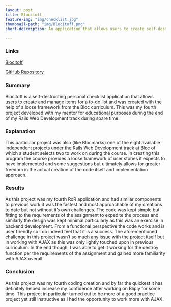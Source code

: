 ```yaml
---
layout: post
title: Blocitoff
feature-img: "img/checklist.jpg"
thumbnail-path: "img/Blocitoff.png"
short-description: An application that allows users to create self-destructing to-do lists.

---
```

### Links
<a href="https://calm-wave-44935.herokuapp.com/">Blocitoff</a>

<a href="https://github.com/swentling87/blocitoff">GitHub Repository</a>

### Summary

Blocitoff is a self-destructing personal checklist application that allows users to create and manage items for a to-do list and was created with the help of a loose framework from the Bloc curriculum. This was my fourth project developed with my mentor for educational purposes during the end of my Rails Web Development track during spare time.

### Explanation

This particular project was also (like Blocmarks) one of the eight available independent projects under the Rails Web Development track at Bloc of which a student selects two to work on during the course. In creating this program the course provides a loose framework of user stories it expects to have implemented and some suggestions but ultimately allows for greater freedom in the actual creation of the code itself and implementation approach.

### Results

As this project was my fourth RoR application and had similar components to previous work it was the fastest and most approachable of my creations to date but not without it’s own challenges. The code was kept simple but fitting to the requirements of the assignment to expedite the process and similarly the design was kept minimal particularly as this was an exercise in backend development. From a functional perspective the code works and is user friendly so I do indeed feel that it is a success. The aforementioned challenge in this project wasn’t so much any issue with the project itself but in working with AJAX as this was only lightly touched upon in previous curriculum. In the end though, I was able to get it working for the destroy function per the requirements of the assignment and gained more familiarity with AJAX overall.

### Conclusion

As this project was my fourth coding creation and by far the quickest it has definitely helped increase my confidence after working on Bliply for some time. This project in particular turned out to be more of a good practice project yet still instructive as I had the opportunity to work more with AJAX.
